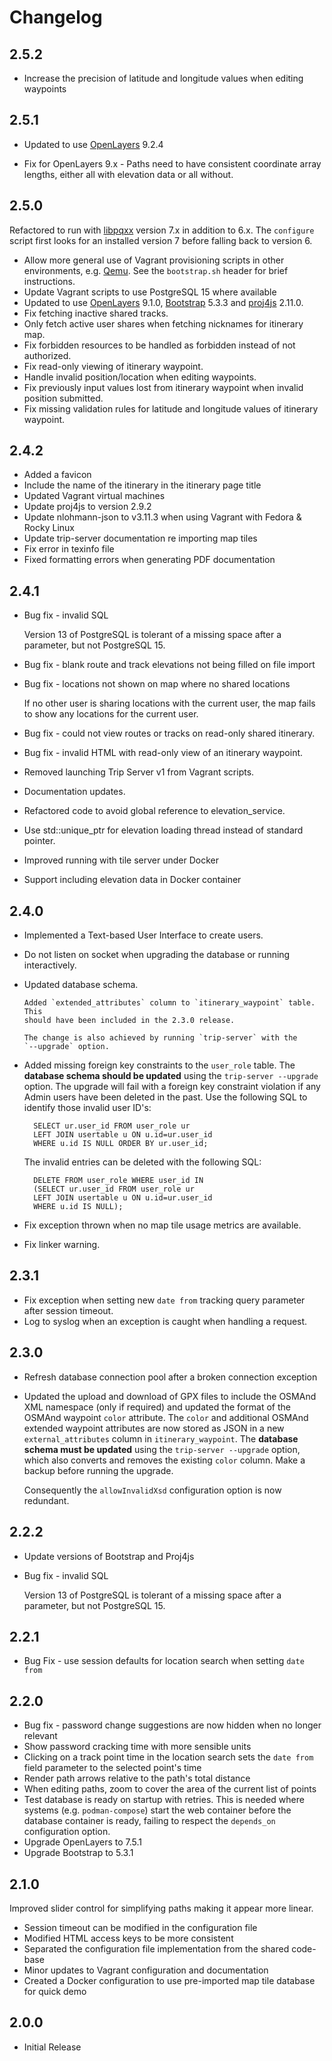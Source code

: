 <!-- -*- mode: markdown; -*- vim: set tw=78 ts=4 sts=0 sw=4 noet ft=markdown norl: -->

# Changelog

## 2.5.2

- Increase the precision of latitude and longitude values when editing waypoints

## 2.5.1

- Updated to use [OpenLayers][] 9.2.4

- Fix for OpenLayers 9.x - Paths need to have consistent coordinate array
  lengths, either all with elevation data or all without.

## 2.5.0

Refactored to run with [libpqxx][] version 7.x in addition to 6.x.  The
`configure` script first looks for an installed version 7 before falling back
to version 6.

- Allow more general use of Vagrant provisioning scripts in other
  environments, e.g. [Qemu][].  See the `bootstrap.sh` header for
  brief instructions.
- Update Vagrant scripts to use PostgreSQL 15 where available
- Updated to use [OpenLayers][] 9.1.0, [Bootstrap][] 5.3.3 and [proj4js][]
  2.11.0.
- Fix fetching inactive shared tracks.
- Only fetch active user shares when fetching nicknames for itinerary map.
- Fix forbidden resources to be handled as forbidden instead of not authorized.
- Fix read-only viewing of itinerary waypoint.
- Handle invalid position/location when editing waypoints.
- Fix previously input values lost from itinerary waypoint when invalid
  position submitted.
- Fix missing validation rules for latitude and longitude values of itinerary
  waypoint.

## 2.4.2

- Added a favicon
- Include the name of the itinerary in the itinerary page title
- Updated Vagrant virtual machines
- Update proj4js to version 2.9.2
- Update nlohmann-json to v3.11.3 when using Vagrant with Fedora & Rocky Linux
- Update trip-server documentation re importing map tiles
- Fix error in texinfo file
- Fixed formatting errors when generating PDF documentation

## 2.4.1

- Bug fix - invalid SQL

	Version 13 of PostgreSQL is tolerant of a missing space after a parameter,
	but not PostgreSQL 15.

- Bug fix - blank route and track elevations not being filled on file import

- Bug fix - locations not shown on map where no shared locations

	If no other user is sharing locations with the current user, the map fails
	to show any locations for the current user.

- Bug fix - could not view routes or tracks on read-only shared itinerary.

- Bug fix - invalid HTML with read-only view of an itinerary waypoint.

- Removed launching Trip Server v1 from Vagrant scripts.

- Documentation updates.

- Refactored code to avoid global reference to elevation_service.

- Use std::unique_ptr for elevation loading thread instead of standard pointer.

- Improved running with tile server under Docker

- Support including elevation data in Docker container

## 2.4.0

- Implemented a Text-based User Interface to create users.

- Do not listen on socket when upgrading the database or running
  interactively.

- Updated database schema.

	  Added `extended_attributes` column to `itinerary_waypoint` table.  This
	  should have been included in the 2.3.0 release.

	  The change is also achieved by running `trip-server` with the
	  `--upgrade` option.

- Added missing foreign key constraints to the `user_role` table.  The
  **database schema should be updated** using the `trip-server --upgrade`
  option.  The upgrade will fail with a foreign key constraint violation if
  any Admin users have been deleted in the past.  Use the following SQL to
  identify those invalid user ID's:

		SELECT ur.user_id FROM user_role ur
		LEFT JOIN usertable u ON u.id=ur.user_id
		WHERE u.id IS NULL ORDER BY ur.user_id;

	The invalid entries can be deleted with the following SQL:

		DELETE FROM user_role WHERE user_id IN
		(SELECT ur.user_id FROM user_role ur
		LEFT JOIN usertable u ON u.id=ur.user_id
		WHERE u.id IS NULL);

- Fix exception thrown when no map tile usage metrics are available.

- Fix linker warning.

## 2.3.1

- Fix exception when setting new `date from` tracking query parameter after
  session timeout.
- Log to syslog when an exception is caught when handling a request.

## 2.3.0

- Refresh database connection pool after a broken connection exception

- Updated the upload and download of GPX files to include the OSMAnd XML
  namespace (only if required) and updated the format of the OSMAnd waypoint
  `color` attribute.  The `color` and additional OSMAnd extended waypoint
  attributes are now stored as JSON in a new `external_attributes` column in
  `itinerary_waypoint`.  The **database schema must be updated** using the
  `trip-server --upgrade` option, which also converts and removes the existing
  `color` column.  Make a backup before running the upgrade.

  Consequently the `allowInvalidXsd` configuration option is now redundant.

## 2.2.2

- Update versions of Bootstrap and Proj4js
- Bug fix - invalid SQL

	Version 13 of PostgreSQL is tolerant of a missing space after a parameter,
	but not PostgreSQL 15.

## 2.2.1

- Bug Fix - use session defaults for location search when setting `date from`

## 2.2.0

- Bug fix - password change suggestions are now hidden when no longer relevant
- Show password cracking time with more sensible units
- Clicking on a track point time in the location search sets the `date from`
  field parameter to the selected point's time
- Render path arrows relative to the path's total distance
- When editing paths, zoom to cover the area of the current list of points
- Test database is ready on startup with retries.  This is needed where
  systems (e.g. `podman-compose`) start the web container before the database
  container is ready, failing to respect the `depends_on` configuration
  option.
- Upgrade OpenLayers to 7.5.1
- Upgrade Bootstrap to 5.3.1

## 2.1.0

Improved slider control for simplifying paths making it appear more linear.

- Session timeout can be modified in the configuration file
- Modified HTML access keys to be more consistent
- Separated the configuration file implementation from the shared code-base
- Minor updates to Vagrant configuration and documentation
- Created a Docker configuration to use pre-imported map tile database for
  quick demo

## 2.0.0

- Initial Release

[Bootstrap]: https://getbootstrap.com "Powerful, extensible, and feature-packed frontend toolkit"
[OpenLayers]: https://openlayers.org "OpenLayers makes it easy to put a dynamic map in any web page"
[Qemu]: https://www.qemu.org "A generic and open source machine emulator and virtualizer"
[libpqxx]: https://pqxx.org/libpqxx/ "The official C++ client API for PostgreSQL"
[proj4js]: https://github.com/proj4js/proj4js "JavaScript library to transform coordinates from one coordinate system to another, including datum transformations"

